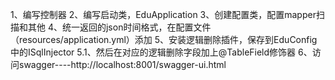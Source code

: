 1、编写控制器
2、编写启动类，EduApplication
3、创建配置类，配置mapper扫描和其他
4、统一返回的json时间格式，在配置文件（resources/application.yml）添加
5、安装逻辑删除插件，保存到EduConfig中的ISqlInjector
    5.1、然后在对应的逻辑删除字段加上@TableField修饰器
6、访问swagger----http://localhost:8001/swagger-ui.html